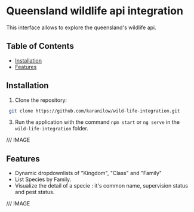 # Queensland wildlife api integration
This interface allows to explore the queensland's wildlife api. 

## Table of Contents
- [Installation](#installation)
- [Features](#features)

## Installation
1. Clone the repository:
```bash
 git clone https://github.com/karanilow/wild-life-integration.git
```

3. Run the application with the command `npm start` or `ng serve` in the `wild-life-integration` folder.

/// IMAGE

## Features
- Dynamic dropdownlists of "Kingdom", "Class" and "Family"
- List Species by Family.
- Visualize the detail of a specie : it's common name, supervision status and pest status.

/// IMAGE

